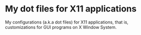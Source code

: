 My dot files for X11 applications
=================================

My configurations (a.k.a dot files) for X11 applications, that is,
customizations for GUI programs on X Window System.

